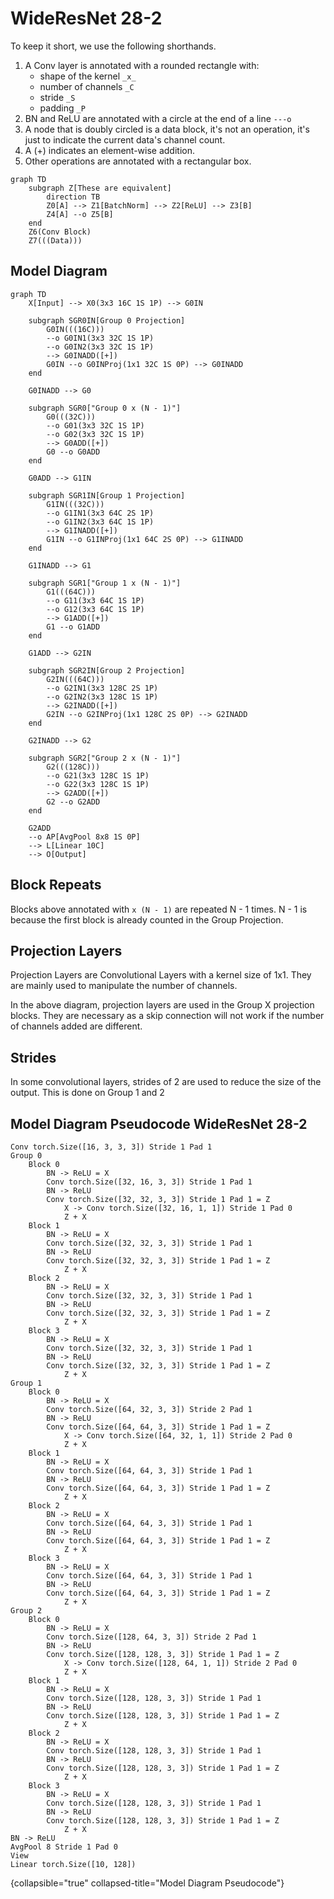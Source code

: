 # WideResNet 28-2

To keep it short, we use the following shorthands.

1) A Conv layer is annotated with a rounded rectangle with:
    - shape of the kernel `_x_`
    - number of channels `_C`
    - stride `_S`
    - padding `_P`
2) BN and ReLU are annotated with a circle at the end of a line `---o`
3) A node that is doubly circled is a data block, it's not an operation,
   it's just to indicate the current data's channel count.
4) A (+) indicates an element-wise addition.
5) Other operations are annotated with a rectangular box.

```mermaid
graph TD
    subgraph Z[These are equivalent]
        direction TB
        Z0[A] --> Z1[BatchNorm] --> Z2[ReLU] --> Z3[B]
        Z4[A] --o Z5[B]
    end
    Z6(Conv Block)
    Z7(((Data)))
```

## Model Diagram

```mermaid
graph TD
    X[Input] --> X0(3x3 16C 1S 1P) --> G0IN
     
    subgraph SGR0IN[Group 0 Projection]
        G0IN(((16C)))
        --o G0IN1(3x3 32C 1S 1P) 
        --o G0IN2(3x3 32C 1S 1P) 
        --> G0INADD([+])
        G0IN --o G0INProj(1x1 32C 1S 0P) --> G0INADD
    end
    
    G0INADD --> G0
    
    subgraph SGR0["Group 0 x (N - 1)"]
        G0(((32C)))
        --o G01(3x3 32C 1S 1P)
        --o G02(3x3 32C 1S 1P)
        --> G0ADD([+])
        G0 --o G0ADD
    end
    
    G0ADD --> G1IN
        
    subgraph SGR1IN[Group 1 Projection]
        G1IN(((32C)))
        --o G1IN1(3x3 64C 2S 1P) 
        --o G1IN2(3x3 64C 1S 1P) 
        --> G1INADD([+])
        G1IN --o G1INProj(1x1 64C 2S 0P) --> G1INADD
    end
    
    G1INADD --> G1
    
    subgraph SGR1["Group 1 x (N - 1)"]
        G1(((64C)))
        --o G11(3x3 64C 1S 1P)
        --o G12(3x3 64C 1S 1P)
        --> G1ADD([+])
        G1 --o G1ADD
    end
    
    G1ADD --> G2IN
        
    subgraph SGR2IN[Group 2 Projection]
        G2IN(((64C)))
        --o G2IN1(3x3 128C 2S 1P) 
        --o G2IN2(3x3 128C 1S 1P) 
        --> G2INADD([+])
        G2IN --o G2INProj(1x1 128C 2S 0P) --> G2INADD
    end
    
    G2INADD --> G2
    
    subgraph SGR2["Group 2 x (N - 1)"]
        G2(((128C)))
        --o G21(3x3 128C 1S 1P)
        --o G22(3x3 128C 1S 1P)
        --> G2ADD([+])
        G2 --o G2ADD
    end
        
    G2ADD
    --o AP[AvgPool 8x8 1S 0P] 
    --> L[Linear 10C]
    --> O[Output]
```

## Block Repeats

Blocks above annotated with `x (N - 1)` are repeated N - 1 times. 
N - 1 is because the first block is already counted in the Group Projection.

## Projection Layers

Projection Layers are Convolutional Layers with a kernel size of 1x1. They are
mainly used to manipulate the number of channels.

In the above diagram, projection layers are used in the Group X projection blocks.
They are necessary as a skip connection will not work if the number of channels
added are different.

## Strides

In some convolutional layers, strides of 2 are used to reduce the size of the
output. This is done on Group 1 and 2


## Model Diagram Pseudocode WideResNet 28-2


```
Conv torch.Size([16, 3, 3, 3]) Stride 1 Pad 1
Group 0
	Block 0
		BN -> ReLU = X
		Conv torch.Size([32, 16, 3, 3]) Stride 1 Pad 1
		BN -> ReLU
		Conv torch.Size([32, 32, 3, 3]) Stride 1 Pad 1 = Z
			X -> Conv torch.Size([32, 16, 1, 1]) Stride 1 Pad 0
			Z + X
	Block 1
		BN -> ReLU = X
		Conv torch.Size([32, 32, 3, 3]) Stride 1 Pad 1
		BN -> ReLU
		Conv torch.Size([32, 32, 3, 3]) Stride 1 Pad 1 = Z
			Z + X
	Block 2
		BN -> ReLU = X
		Conv torch.Size([32, 32, 3, 3]) Stride 1 Pad 1
		BN -> ReLU
		Conv torch.Size([32, 32, 3, 3]) Stride 1 Pad 1 = Z
			Z + X
	Block 3
		BN -> ReLU = X
		Conv torch.Size([32, 32, 3, 3]) Stride 1 Pad 1
		BN -> ReLU
		Conv torch.Size([32, 32, 3, 3]) Stride 1 Pad 1 = Z
			Z + X
Group 1
	Block 0
		BN -> ReLU = X
		Conv torch.Size([64, 32, 3, 3]) Stride 2 Pad 1
		BN -> ReLU
		Conv torch.Size([64, 64, 3, 3]) Stride 1 Pad 1 = Z
			X -> Conv torch.Size([64, 32, 1, 1]) Stride 2 Pad 0
			Z + X
	Block 1
		BN -> ReLU = X
		Conv torch.Size([64, 64, 3, 3]) Stride 1 Pad 1
		BN -> ReLU
		Conv torch.Size([64, 64, 3, 3]) Stride 1 Pad 1 = Z
			Z + X
	Block 2
		BN -> ReLU = X
		Conv torch.Size([64, 64, 3, 3]) Stride 1 Pad 1
		BN -> ReLU
		Conv torch.Size([64, 64, 3, 3]) Stride 1 Pad 1 = Z
			Z + X
	Block 3
		BN -> ReLU = X
		Conv torch.Size([64, 64, 3, 3]) Stride 1 Pad 1
		BN -> ReLU
		Conv torch.Size([64, 64, 3, 3]) Stride 1 Pad 1 = Z
			Z + X
Group 2
	Block 0
		BN -> ReLU = X
		Conv torch.Size([128, 64, 3, 3]) Stride 2 Pad 1
		BN -> ReLU
		Conv torch.Size([128, 128, 3, 3]) Stride 1 Pad 1 = Z
			X -> Conv torch.Size([128, 64, 1, 1]) Stride 2 Pad 0
			Z + X
	Block 1
		BN -> ReLU = X
		Conv torch.Size([128, 128, 3, 3]) Stride 1 Pad 1
		BN -> ReLU
		Conv torch.Size([128, 128, 3, 3]) Stride 1 Pad 1 = Z
			Z + X
	Block 2
		BN -> ReLU = X
		Conv torch.Size([128, 128, 3, 3]) Stride 1 Pad 1
		BN -> ReLU
		Conv torch.Size([128, 128, 3, 3]) Stride 1 Pad 1 = Z
			Z + X
	Block 3
		BN -> ReLU = X
		Conv torch.Size([128, 128, 3, 3]) Stride 1 Pad 1
		BN -> ReLU
		Conv torch.Size([128, 128, 3, 3]) Stride 1 Pad 1 = Z
			Z + X
BN -> ReLU
AvgPool 8 Stride 1 Pad 0
View
Linear torch.Size([10, 128])
```
{collapsible="true" collapsed-title="Model Diagram Pseudocode"}